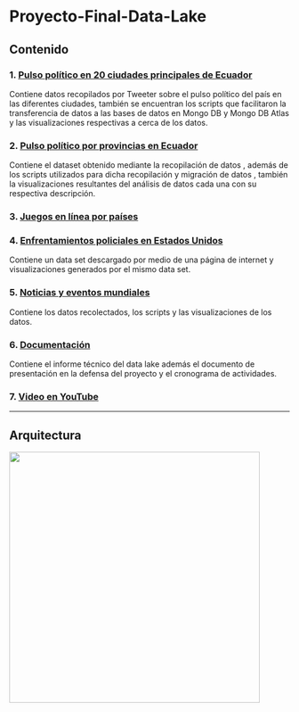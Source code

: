 # Proyecto-Final-Data-Lake

## Contenido

### 1. [Pulso político en 20 ciudades principales de Ecuador](https://github.com/JoseLuisColcha/Proyecto-Final-Data-Lake/tree/main/1.Pulso%20político%20de%2020%20ciudades%20del%20Ecuador)
Contiene datos recopilados por Tweeter sobre el pulso político del país en las diferentes ciudades, también se encuentran los scripts que facilitaron la transferencia de datos a las bases de datos en Mongo DB y Mongo DB Atlas y las visualizaciones respectivas a cerca de los datos.
### 2. [Pulso político por provincias en Ecuador](https://github.com/JoseLuisColcha/Proyecto-Final-Data-Lake/tree/main/2.Pulso%20politico%20por%20provincias)
Contiene el dataset obtenido mediante la recopilación de datos , además de los scripts utilizados para dicha recopilación y migración de datos , también la visualizaciones resultantes del análisis de datos cada una con su respectiva descripción.


### 3. [Juegos en línea por países](https://github.com/JoseLuisColcha/Proyecto-Final-Data-Lake/tree/main/3.%20JuegosOnlinePaises)
### 4. [Enfrentamientos policiales en Estados Unidos](https://github.com/JoseLuisColcha/Proyecto-Final-Data-Lake/tree/main/4.Enfrentamientos%20policiales%20en%20Estados%20Unidos)
Contiene un data set descargado por medio de una página de internet y visualizaciones generados por el mismo data set.
### 5. [ Noticias y eventos mundiales](https://github.com/JoseLuisColcha/Proyecto-Final-Data-Lake/tree/main/5.%20Noticias%20y%20eventos%20mundiales)
Contiene los datos recolectados, los scripts y las visualizaciones de los datos.
### 6.  [Documentación](Documentación)
Contiene el informe técnico del data lake además el documento de presentación en la defensa del proyecto y el cronograma de actividades.
### 7. [Video en YouTube](https://youtu.be/eD6o_sLmkxo)



***


## Arquitectura 

<img src="Arquitectura_de_la solución.png" height="450"/>
